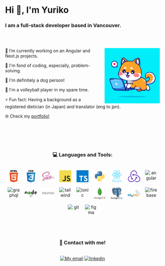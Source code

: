 <h1 align="left">Hi 👋, I'm Yuriko</h1>
<h3 align="left">I am a full-stack developer based in Vancouver.</h3>

<br>
<br>

<div>
  <img align="right" width="180px" style="margin-left: 1rem;" src="./images/dog-img.jpg"/>

  <div>
    <p>🌱 I’m currently working on an Angular and Next.js projects.</p> 
    <p>🌟 I'm fond of coding, especially, problem-solving.</p>
    <p>🐶 I'm definitely a dog person!
    <p>🏐 I'm a volleyball player in my spare time.</p>
    <p>⚡ Fun fact: Having a background as a registered dietician (in Japan) and translator (eng to jpn).</p>
    <p>🌐 Check my <a href="https://portfolio-yuriko-otorii.vercel.app/" alt="portfolio" target="_blank"> portfolio!</a></p>
  </div>
</div>


<br>
<br>
<br>
<br>

<h3 align="center">💻 Languages and Tools:</h3>
<br>
<div align="center" style="display: flex; justify-content : center; flex-wrap: wrap; gap: 1rem;"> 
  <img src="https://raw.githubusercontent.com/devicons/devicon/master/icons/html5/html5-original-wordmark.svg" alt="html5" width="40" height="40"/> 
  <img src="https://raw.githubusercontent.com/devicons/devicon/master/icons/css3/css3-original-wordmark.svg" alt="css3" width="40" height="40"/>
  <img src="https://raw.githubusercontent.com/devicons/devicon/master/icons/sass/sass-original.svg" alt="sass" width="40" height="40"/>
  <img src="https://raw.githubusercontent.com/devicons/devicon/master/icons/javascript/javascript-original.svg" alt="javascript" width="40" height="40"/>
  <img src="https://raw.githubusercontent.com/devicons/devicon/master/icons/typescript/typescript-original.svg" alt="typescript" width="40" height="40"/>
  <img src="https://raw.githubusercontent.com/devicons/devicon/master/icons/python/python-original.svg" alt="python" width="40" height="40"/>
  <img src="https://raw.githubusercontent.com/devicons/devicon/master/icons/react/react-original-wordmark.svg" alt="react" width="40" height="40"/>
  <img src="https://raw.githubusercontent.com/devicons/devicon/master/icons/redux/redux-original.svg" alt="redux" width="40" height="40"/>
  <img src="https://angular.io/assets/images/logos/angular/angular.svg" alt="angular" width="40" height="40"/> 
  <img src="https://www.vectorlogo.zone/logos/graphql/graphql-icon.svg" alt="graphql" width="40" height="40"/>
  <img src="https://raw.githubusercontent.com/devicons/devicon/master/icons/nodejs/nodejs-original-wordmark.svg" alt="nodejs" width="40" height="40"/>
  <img src="https://raw.githubusercontent.com/devicons/devicon/master/icons/express/express-original-wordmark.svg" alt="express" width="40" height="40"/> 
  <img src="https://www.vectorlogo.zone/logos/tailwindcss/tailwindcss-icon.svg" alt="tailwind" width="40" height="40"/>
  <img src="https://upload.wikimedia.org/wikipedia/commons/d/d1/Ionic_Logo.svg" alt="ionic" width="40" height="40"/>
  <img src="https://raw.githubusercontent.com/devicons/devicon/master/icons/mongodb/mongodb-original-wordmark.svg" alt="mongodb" width="40" height="40"/> 
  <img src="https://raw.githubusercontent.com/devicons/devicon/master/icons/postgresql/postgresql-original-wordmark.svg" alt="postgresql" width="40" height="40"/> 
  <img src="https://raw.githubusercontent.com/devicons/devicon/master/icons/mysql/mysql-original-wordmark.svg" alt="mysql" width="40" height="40"/>
  <img src="https://www.vectorlogo.zone/logos/firebase/firebase-icon.svg" alt="firebase" width="40" height="40"/>
  <img src="https://www.vectorlogo.zone/logos/git-scm/git-scm-icon.svg" alt="git" width="40" height="40"/>
  <img src="https://www.vectorlogo.zone/logos/figma/figma-icon.svg" alt="figma" width="40" height="40"/>

</div>

<br>
<br>
<br>

<h3 align="center">🔗 Contact with me!</h3>
<br>
<div align="center">
  <a href="mailto:yuriko.otorii@gmail.com"><img src="https://img.shields.io/badge/yuriko.otorii@gmail.com-D14836?style=for-the-badge&logo=gmail&logoColor=white" alt="My email"></a>
   <a href="https://www.linkedin.com/in/yuriko-127381256/" target="_blank">
  <img src=https://img.shields.io/badge/linkedin-%231E77B5.svg?&style=for-the-badge&logo=linkedin&logoColor=white alt=linkedin />
  </a>
</div>
